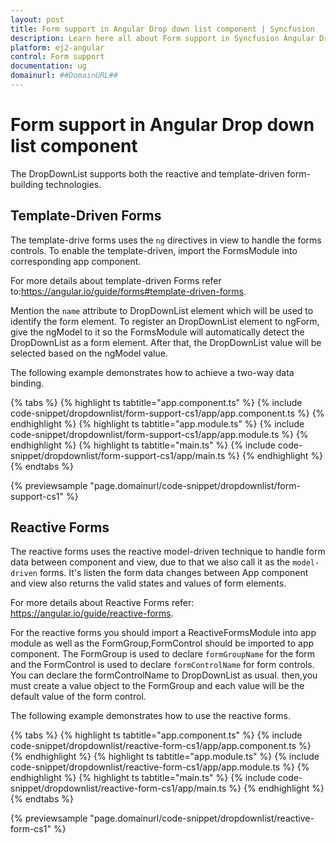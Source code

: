 ```yaml
---
layout: post
title: Form support in Angular Drop down list component | Syncfusion
description: Learn here all about Form support in Syncfusion Angular Drop down list component of Syncfusion Essential JS 2 and more.
platform: ej2-angular
control: Form support 
documentation: ug
domainurl: ##DomainURL##
---
```


# Form support in Angular Drop down list component

The DropDownList supports both the reactive and template-driven form-building technologies.

## Template-Driven Forms

The template-drive forms uses the `ng` directives in view to handle the forms controls.
To enable the template-driven,  import the FormsModule into corresponding app component.

For more details about template-driven Forms refer to:<https://angular.io/guide/forms#template-driven-forms>.

 Mention the `name` attribute to DropDownList element which will be used to identify the
  form element. To register an DropDownList element to ngForm,  give the ngModel  to it
  so the FormsModule will  automatically detect the DropDownList as a form element.
  After that, the DropDownList value will be selected based on the ngModel value.

The following example  demonstrates how to achieve a two-way data binding.

{% tabs %}
{% highlight ts tabtitle="app.component.ts" %}
{% include code-snippet/dropdownlist/form-support-cs1/app/app.component.ts %}
{% endhighlight %}
{% highlight ts tabtitle="app.module.ts" %}
{% include code-snippet/dropdownlist/form-support-cs1/app/app.module.ts %}
{% endhighlight %}
{% highlight ts tabtitle="main.ts" %}
{% include code-snippet/dropdownlist/form-support-cs1/app/main.ts %}
{% endhighlight %}
{% endtabs %}
  
{% previewsample "page.domainurl/code-snippet/dropdownlist/form-support-cs1" %}

## Reactive Forms

The reactive forms uses the reactive model-driven technique to handle
 form data between component and view, due to that we also call it as
 the `model-driven` forms. It's listen the form data changes between
 App component and view also returns the valid states and values of form elements.

For more details about Reactive Forms refer: <https://angular.io/guide/reactive-forms>.

For the reactive forms you should import a ReactiveFormsModule
 into app module as well as the FormGroup,FormControl should be
 imported to app component. The FormGroup is used to declare
 `formGroupName` for the form and the FormControl is used to
 declare `formControlName` for form controls.
 You can declare the formControlName to DropDownList as usual.
 then,you must create a value object to the FormGroup and
 each value will be the default value of the form control.

The following example demonstrates  how to use the reactive forms.

{% tabs %}
{% highlight ts tabtitle="app.component.ts" %}
{% include code-snippet/dropdownlist/reactive-form-cs1/app/app.component.ts %}
{% endhighlight %}
{% highlight ts tabtitle="app.module.ts" %}
{% include code-snippet/dropdownlist/reactive-form-cs1/app/app.module.ts %}
{% endhighlight %}
{% highlight ts tabtitle="main.ts" %}
{% include code-snippet/dropdownlist/reactive-form-cs1/app/main.ts %}
{% endhighlight %}
{% endtabs %}
  
{% previewsample "page.domainurl/code-snippet/dropdownlist/reactive-form-cs1" %}